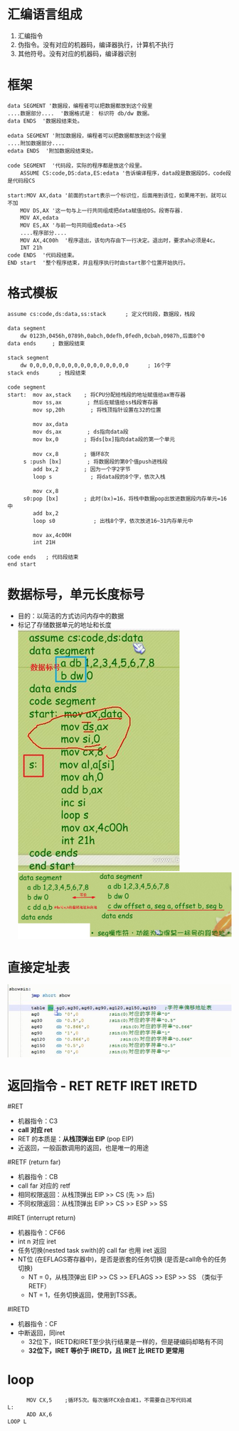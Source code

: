 # 汇编语言组成
1. 汇编指令
2. 伪指令。没有对应的机器码，编译器执行，计算机不执行
3. 其他符号。没有对应的机器码，编译器识别

# 框架
```
data SEGMENT '数据段，编程者可以把数据都放到这个段里
....数据部分....  '数据格式是： 标识符 db/dw 数据。
data ENDS  '数据段结束处。

edata SEGMENT '附加数据段，编程者可以把数据都放到这个段里
....附加数据部分....
edata ENDS  '附加数据段结束处。

code SEGMENT  '代码段，实际的程序都是放这个段里。
    ASSUME CS:code,DS:data,ES:edata '告诉编译程序，data段是数据段DS，code段是代码段CS

start:MOV AX,data '前面的start表示一个标识位，后面用到该位，如果用不到，就可以不加
    MOV DS,AX '这一句与上一行共同组成把data赋值给DS。段寄存器.
    MOV AX,edata 
    MOV ES,AX '与前一句共同组成edata->ES
    ....程序部分....
    MOV AX,4C00h  '程序退出，该句内存由下一行决定。退出时，要求ah必须是4c。
    INT 21h
code ENDS  '代码段结束。
END start  '整个程序结束，并且程序执行时由start那个位置开始执行。
```

# 格式模板
```
assume cs:code,ds:data,ss:stack      ; 定义代码段，数据段，栈段

data segment
    dw 0123h,0456h,0789h,0abch,0defh,0fedh,0cbah,0987h,后面8个0
data ends     ; 数据段结束

stack segment
    dw 0,0,0,0,0,0,0,0,0,0,0,0,0,0,0,0      ; 16个字
stack ends      ; 栈段结束

code segment
start:  mov ax,stack    ; 将CPU分配给栈段的地址赋值给ax寄存器
        mov ss,ax        ; 然后在赋值给ss栈段寄存器
        mov sp,20h        ; 将栈顶指针设置在32的位置

        mov ax,data
        mov ds,ax        ; ds指向data段
        mov bx,0        ; 将ds[bx]指向data段的第一个单元

        mov cx,8        ; 循环8次
     s :push [bx]        ; 将数据段的第0个值push进栈段
        add bx,2        ; 因为一个字2字节
        loop s            ; 将data段的8个字，依次入栈

        mov cx,8
     s0:pop [bx]        ; 此时(bx)=16，将栈中数据pop出放进数据段内存单元=16中
        add bx,2
        loop s0            ; 出栈8个字，依次放进16~31内存单元中

        mov ax,4c00H
        int 21H

code ends   ; 代码段结束
end start
```
# 数据标号，单元长度标号
- 目的：以简洁的方式访问内存中的数据
- 标记了存储数据单元的地址和长度
![](../../photo/paste-a1eb84a18101f25ad5a300a5d9655f87d556bb07.jpg)
![](../../photo/paste-bbc00dcc012092aaeb9f84fa4ab71d6e20cd7b27.jpg)

# 直接定址表
![](../../photo/paste-ae03b9009d228b91410f0f01d1905a59129d05fa.jpg)

# 返回指令 - RET RETF IRET IRETD
#RET
- 机器指令：C3
- **call 对应 ret**
- RET 的本质是：**从栈顶弹出 EIP** (pop EIP)
- 近返回，一般函数调用的返回，也是唯一的用途

#RETF (return far)
- 机器指令：CB
- call far 对应的 retf
- 相同权限返回：从栈顶弹出 EIP >> CS (先 >> 后)
- 不同权限返回：从栈顶弹出 EIP >> CS >> ESP >> SS

#IRET (interrupt return)
- 机器指令：CF66
- int n 对应 iret
- 任务切换(nested task swith)的 call far 也用 iret 返回
- NT位 (在EFLAGS寄存器中)，是否是嵌套的任务切换 (是否是call命令的任务切换)
	- NT = 0，从栈顶弹出 EIP >> CS >> EFLAGS >> ESP >> SS （类似于RETF）
	- NT = 1，任务切换返回，使用到TSS表。

#IRETD
- 机器指令：CF
- 中断返回，同iret
	- 32位下，IRETD和IRET至少执行结果是一样的，但是硬编码却略有不同
	- **32位下，IRET 等价于 IRETD，且 IRET 比 IRETD 更常用**
# loop
```
      MOV CX,5    ;循环5次。每次循环CX会自减1，不需要自己写代码减      
L:
      ADD AX,6
LOOP L
```
